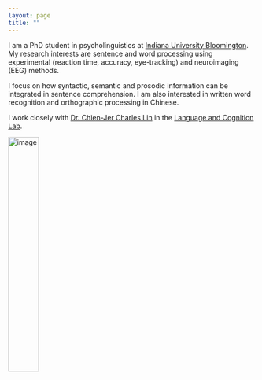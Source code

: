 ```yaml
---
layout: page
title: ""
---
```


I am a PhD student in psycholinguistics at [Indiana University Bloomington](https://bloomington.iu.edu/index.html). My research interests are sentence and word processing using experimental (reaction time, accuracy, eye-tracking) and neuroimaging (EEG) methods. 

I focus on how syntactic, semantic and prosodic information can be integrated in sentence comprehension. I am also interested in written word recognition and orthographic processing in Chinese. 

I work closely with [Dr. Chien-Jer Charles Lin](https://sites.google.com/view/chienjerlin/home) in the [Language and Cognition Lab](https://sites.google.com/view/language-and-cognition/home).

<img src="https://zepliu.github.io/assets/image/pic3.png" alt="image" width="35%" height="auto">
